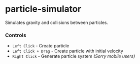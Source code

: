 # particle-simulator

Simulates gravity and collisions between particles.

### Controls

* `Left Click` - Create particle
* `Left Click + Drag` - Create particle with initial velocity
* `Right Click` - Generate particle system _(Sorry mobile users)_